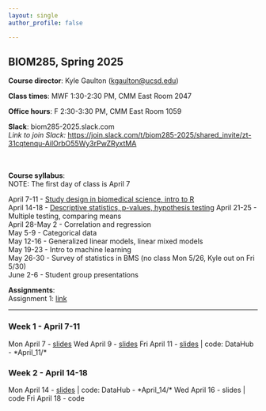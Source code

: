 ```yaml
---
layout: single
author_profile: false

---
```


## BIOM285, Spring 2025

**Course director**: Kyle Gaulton (kgaulton@ucsd.edu)

**Class times**: MWF 1:30-2:30 PM, CMM East Room 2047  

**Office hours**:  F 2:30-3:30 PM, CMM East Room 1059  

**Slack**:  biom285-2025.slack.com  
*Link to join Slack:* https://join.slack.com/t/biom285-2025/shared_invite/zt-31cqtenqu-AilOrbO55Wy3rPwZRyxtMA  
<br>
<br>

**Course syllabus**:  
NOTE: The first day of class is April 7  

April 7-11 - <a href="#w1">Study design in biomedical science, intro to R<a/>  
April 14-18	- <a href="#w2">Descriptive statistics, p-values, hypothesis testing</a>
April 21-25	- Multiple testing, comparing means  
April 28-May 2 - Correlation and regression  
May 5-9	- Categorical data  
May 12-16	- Generalized linear models, linear mixed models  
May 19-23	- Intro to machine learning  
May 26-30	- Survey of statistics in BMS (no class Mon 5/26, Kyle out on Fri 5/30)  
June 2-6	- Student group presentations  

**Assignments**:  
Assignment 1: <a href="https://www.gaultonlab.org/BIOM285_a1_2025">link</a>   
  
------  


<h3 id="w1">Week 1 - April 7-11</h3>
Mon April 7 - <a href="https://docs.google.com/presentation/d/1O1I5mCIhuAK-mVwjZqrNRvAU3wJO5xQ_ygqJ2Fi9KiM/edit?usp=sharing">slides</a>  
Wed April 9 - <a href="https://docs.google.com/presentation/d/1O1I5mCIhuAK-mVwjZqrNRvAU3wJO5xQ_ygqJ2Fi9KiM/edit?usp=sharing">slides</a>  
Fri April 11 - <a href="https://docs.google.com/presentation/d/1FmSuxYe442nH-YmUuPHKzocgt38nyjcnSaYKjildYmY/edit?usp=sharing">slides</a> | code: DataHub - *April_11/*     
  
<h3 id="w2">Week 2 - April 14-18</h3>
Mon April 14 - <a href="https://docs.google.com/presentation/d/1KHTiTFgLJDfonlZEiS4DoKs55gmnUj-pdJsmAbvE8Cw/edit?usp=sharing">slides</a> | code: DataHub - *April_14/*   
Wed April 16 - slides | code  
Fri April 18 - code  
  
